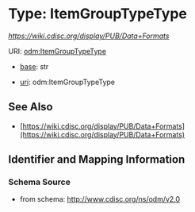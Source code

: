 # Type: ItemGroupTypeType




_https://wiki.cdisc.org/display/PUB/Data+Formats_



URI: [odm:ItemGroupTypeType](http://www.cdisc.org/ns/odm/v2.0/ItemGroupTypeType)

* [base](https://w3id.org/linkml/base): str

* [uri](https://w3id.org/linkml/uri): odm:ItemGroupTypeType









## See Also

* [https://wiki.cdisc.org/display/PUB/Data+Formats](https://wiki.cdisc.org/display/PUB/Data+Formats)

## Identifier and Mapping Information







### Schema Source


* from schema: http://www.cdisc.org/ns/odm/v2.0



